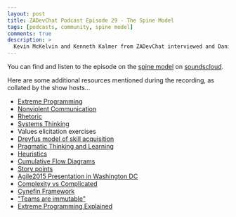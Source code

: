 ```yaml
---
layout: post
title: ZADevChat Podcast Episode 29 - The Spine Model
tags: [podcasts, community, spine model]
comments: true
description: >
  Kevin McKelvin and Kenneth Kalmer from ZADevChat interviewed and Danie Roux and I about the Spine Model. 
---
```


You can find and listen to the episode on the [spine model][spine] on [soundscloud][podcast].

Here are some additional resources mentioned during the recording, as collated by the show hosts...

* [Extreme Programming](http://www.extremeprogramming.org)
* [Nonviolent Communication](http://en.wikipedia.org/wiki/Nonviolent_Communication)
* [Rhetoric](http://en.wikipedia.org/wiki/Rhetoric)
* [Systems Thinking](http://en.wikipedia.org/wiki/Systems_thinking)
* Values elicitation exercises
* [Dreyfus model of skill acquisition](https://en.wikipedia.org/wiki/Dreyfus_model_of_skill_acquisition)
* [Pragmatic Thinking and Learning](http://pragprog.com/book/ahptl/pragmat…nking-and-learning)
* [Heuristics](http://en.wikipedia.org/wiki/Heuristic)
* [Cumulative Flow Diagrams](http://brodzinski.com/2013/07/cumulative-flow-diagram.html)
* [Story points](https://agilefaq.wordpress.com/2007/11/13/what-is-a-story-point/)
* [Agile2015 Presentation in Washington DC](http://sched.co/370b)
* [Complexity vs Complicated](http://hbr.org/2011/09/learning-to-live-with-complexity)
* [Cynefin Framework](http://en.wikipedia.org/wiki/Cynefin_Framework)
* ["Teams are immutable"](http://twitter.com/richardadalton/status/569275411508682752)
* [Extreme Programming Explained](http://amzn.com/0321278658)

[spine]: http://spinemodel.info
[podcast]: https://soundcloud.com/zadevchat/episode-29-the-spine-model-with-danie-roux-and-kevin-trethewey
